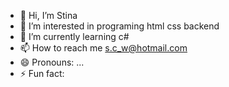 - 👋 Hi, I’m Stina
- 👀 I’m interested in programing html css backend
- 🌱 I’m currently learning c# 
- 📫 How to reach me s.c_w@hotmail.com 
- 😄 Pronouns: ...
- ⚡ Fun fact: 

<!---
sochc/sochc is a ✨ special ✨ repository because its `README.md` (this file) appears on your GitHub profile.
You can click the Preview link to take a look at your changes.
--->
